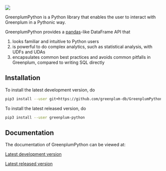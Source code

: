 <img src="./doc/images/gppython_logo_text.svg">

GreenplumPython is a Python library that enables the user to interact with Greenplum in a Pythonic way.

GreenplumPython provides a [pandas](https://pandas.pydata.org/)-like DataFrame API that
1. looks familiar and intuitive to Python users
2. is powerful to do complex analytics, such as statistical analysis, with UDFs and UDAs
3. encapsulates common best practices and avoids common pitfalls in Greenplum, compared to writing SQL directly

## Installation

To install the latest development version, do

```bash
pip3 install --user git+https://github.com/greenplum-db/GreenplumPython
```

To install the latest released version, do

```bash
pip3 install --user greenplum-python
```

## Documentation

The documentation of GreenplumPython can be viewed at:

[Latest development version](https://greenplum-db.github.io/GreenplumPython/latest/)

[Latest released version](https://greenplum-db.github.io/GreenplumPython/stable/)
